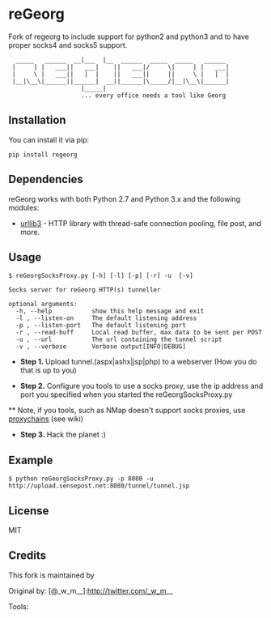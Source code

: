 reGeorg
=========
Fork of regeorg to include support for python2 and python3 and to have
proper socks4 and socks5 support.


```                    _____
  _____   ______  __|___  |__  ______  _____  _____   ______
 |     | |   ___||   ___|    ||   ___|/     \|     | |   ___|
 |     \ |   ___||   |  |    ||   ___||     ||     \ |   |  |
 |__|\__\|______||______|  __||______|\_____/|__|\__\|______|
                    |_____|
                    ... every office needs a tool like Georg
```

Installation
----

You can install it via pip:
```
pip install regeorg
```


Dependencies
-----------

reGeorg works with both Python 2.7 and Python 3.x and the following modules:

* [urllib3] - HTTP library with thread-safe connection pooling, file post, and more.


Usage
--------------

```
$ reGeorgSocksProxy.py [-h] [-l] [-p] [-r] -u  [-v]

Socks server for reGeorg HTTP(s) tunneller

optional arguments:
  -h, --help           show this help message and exit
  -l , --listen-on     The default listening address
  -p , --listen-port   The default listening port
  -r , --read-buff     Local read buffer, max data to be sent per POST
  -u , --url           The url containing the tunnel script
  -v , --verbose       Verbose output[INFO|DEBUG]

```

* **Step 1.**
Upload tunnel.(aspx|ashx|jsp|php) to a webserver (How you do that is up to
you)

* **Step 2.**
Configure you tools to use a socks proxy, use the ip address and port you
specified when
you started the reGeorgSocksProxy.py

** Note, if you tools, such as NMap doesn't support socks proxies, use
[proxychains] (see wiki) 

* **Step 3.** Hack the planet :)


Example
---------
```
$ python reGeorgSocksProxy.py -p 8080 -u http://upload.sensepost.net:8080/tunnel/tunnel.jsp
```

License
----

MIT

Credits
----

This fork is maintained by

[@k0st]:http://twitter.com/k0st

Original by:
[@\_w\_m\_\_]:http://twitter.com/_w_m__

[@trowalts]:http://twitter.com/trowalts

[@kamp_staaldraad]:http://twitter.com/kamp_staaldraad

Tools:

[urllib3]:https://pypi.python.org/pypi/urllib3

[proxychains]:http://sourceforge.net/projects/proxychains/
